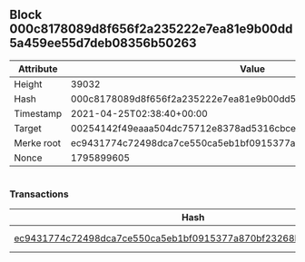 ## Block 000c8178089d8f656f2a235222e7ea81e9b00dd5a459ee55d7deb08356b50263

Attribute | Value
--- | ---
Height | 39032
Hash | 000c8178089d8f656f2a235222e7ea81e9b00dd5a459ee55d7deb08356b50263
Timestamp | 2021-04-25T02:38:40+00:00
Target | 00254142f49eaaa504dc75712e8378ad5316cbcead634704b3734b6271167cc4
Merke root | ec9431774c72498dca7ce550ca5eb1bf0915377a870bf23268b8b9e836004fc9
Nonce | 1795899605

```

```

### Transactions

Hash | Amount
--- | ---
[ec9431774c72498dca7ce550ca5eb1bf0915377a870bf23268b8b9e836004fc9](ec9431774c72498dca7ce550ca5eb1bf0915377a870bf23268b8b9e836004fc9.md) | 10.00000000 SKEPTI 
